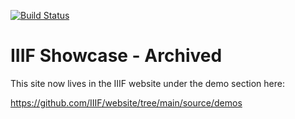 [![Build Status](https://travis-ci.org/IIIF/showcase.iiif.io.svg?branch=master)](https://travis-ci.org/IIIF/showcase.iiif.io)

# IIIF Showcase - Archived

This site now lives in the IIIF website under the demo section here:

https://github.com/IIIF/website/tree/main/source/demos




